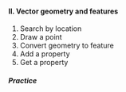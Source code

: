 #### II. Vector geometry and features
1. Search by location
2. Draw a point
3. Convert geometry to feature
4. Add a property
5. Get a property

##### Practice
